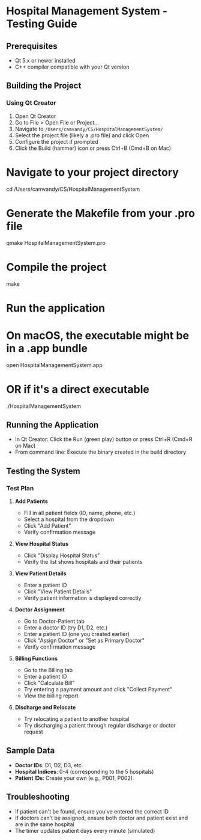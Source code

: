 # Hospital Management System - Testing Guide

## Prerequisites
- Qt 5.x or newer installed
- C++ compiler compatible with your Qt version

## Building the Project

### Using Qt Creator
1. Open Qt Creator
2. Go to File > Open File or Project...
3. Navigate to `/Users/camvandy/CS/HospitalManagementSystem/`
4. Select the project file (likely a .pro file) and click Open
5. Configure the project if prompted
6. Click the Build (hammer) icon or press Ctrl+B (Cmd+B on Mac)

# Navigate to your project directory
cd /Users/camvandy/CS/HospitalManagementSystem

# Generate the Makefile from your .pro file
qmake HospitalManagementSystem.pro

# Compile the project
make

# Run the application
# On macOS, the executable might be in a .app bundle
open HospitalManagementSystem.app
# OR if it's a direct executable
./HospitalManagementSystem


## Running the Application
- In Qt Creator: Click the Run (green play) button or press Ctrl+R (Cmd+R on Mac)
- From command line: Execute the binary created in the build directory

## Testing the System

### Test Plan

1. **Add Patients**
   - Fill in all patient fields (ID, name, phone, etc.)
   - Select a hospital from the dropdown
   - Click "Add Patient"
   - Verify confirmation message

2. **View Hospital Status**
   - Click "Display Hospital Status"
   - Verify the list shows hospitals and their patients

3. **View Patient Details**
   - Enter a patient ID
   - Click "View Patient Details"
   - Verify patient information is displayed correctly

4. **Doctor Assignment**
   - Go to Doctor-Patient tab
   - Enter a doctor ID (try D1, D2, etc.)
   - Enter a patient ID (one you created earlier)
   - Click "Assign Doctor" or "Set as Primary Doctor"
   - Verify confirmation message

5. **Billing Functions**
   - Go to the Billing tab
   - Enter a patient ID
   - Click "Calculate Bill"
   - Try entering a payment amount and click "Collect Payment"
   - View the billing report

6. **Discharge and Relocate**
   - Try relocating a patient to another hospital
   - Try discharging a patient through regular discharge or doctor request

## Sample Data
- **Doctor IDs**: D1, D2, D3, etc.
- **Hospital Indices**: 0-4 (corresponding to the 5 hospitals)
- **Patient IDs**: Create your own (e.g., P001, P002)

## Troubleshooting
- If patient can't be found, ensure you've entered the correct ID
- If doctors can't be assigned, ensure both doctor and patient exist and are in the same hospital
- The timer updates patient days every minute (simulated)
